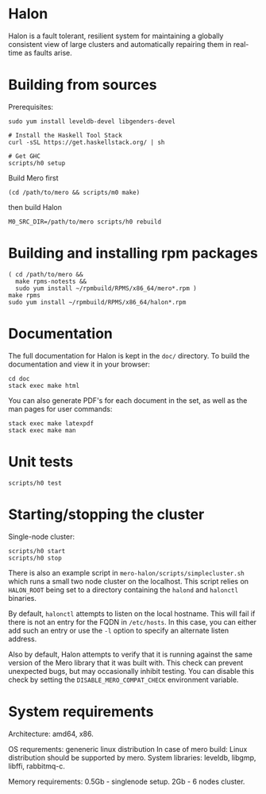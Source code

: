 # Halon

Halon is a fault tolerant, resilient system for maintaining a globally
consistent view of large clusters and automatically repairing them in
real-time as faults arise.

# Building from sources

Prerequisites:

```shell
sudo yum install leveldb-devel libgenders-devel

# Install the Haskell Tool Stack
curl -sSL https://get.haskellstack.org/ | sh

# Get GHC
scripts/h0 setup
```

Build Mero first

```shell
(cd /path/to/mero && scripts/m0 make)
```

then build Halon

```shell
M0_SRC_DIR=/path/to/mero scripts/h0 rebuild
```

# Building and installing rpm packages

```shell
( cd /path/to/mero &&
  make rpms-notests &&
  sudo yum install ~/rpmbuild/RPMS/x86_64/mero*.rpm )
make rpms
sudo yum install ~/rpmbuild/RPMS/x86_64/halon*.rpm
```

# Documentation

The full documentation for Halon is kept in the `doc/` directory. To
build the documentation and view it in your browser:

```shell
cd doc
stack exec make html
```

You can also generate PDF's for each document in the set, as well as
the man pages for user commands:

```shell
stack exec make latexpdf
stack exec make man
```

# Unit tests

```shell
scripts/h0 test
```

# Starting/stopping the cluster

Single-node cluster:

```shell
scripts/h0 start
scripts/h0 stop
```

There is also an example script in `mero-halon/scripts/simplecluster.sh`
which runs a small two node cluster on the localhost. This script
relies on `HALON_ROOT` being set to a directory containing the
`halond` and `halonctl` binaries.

By default, `halonctl` attempts to listen on the local hostname. This
will fail if there is not an entry for the FQDN in `/etc/hosts`. In
this case, you can either add such an entry or use the `-l` option to
specify an alternate listen address.

Also by default, Halon attempts to verify that it is running against the
same version of the Mero library that it was built with. This check can
prevent unexpected bugs, but may occasionally inhibit testing. You can disable
this check by setting the `DISABLE_MERO_COMPAT_CHECK` environment variable.

# System requirements

Architecture: amd64, x86.

OS requrements: geneneric linux distribution
  In case of mero build: Linux distribution should be supported by mero.
  System libraries: leveldb, libgmp, libffi, rabbitmq-c.

Memory requirements:
   0.5Gb - singlenode setup.
   2Gb   - 6 nodes cluster.
